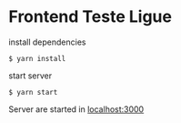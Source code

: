# Frontend Teste Ligue


install dependencies
```
$ yarn install 
```

start server
```
$ yarn start
```

Server are started in
[localhost:3000](http://localhost:3000)
